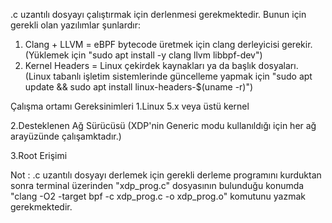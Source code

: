 .c uzantılı dosyayı çalıştırmak için derlenmesi gerekmektedir. Bunun için gerekli olan yazılımlar şunlardır:

1. Clang + LLVM = eBPF bytecode üretmek için clang derleyicisi gerekir. (Yüklemek için "sudo apt install -y clang llvm libbpf-dev")
2. Kernel Headers = Linux çekirdek kaynakları ya da başlık dosyaları. (Linux tabanlı işletim sistemlerinde güncelleme yapmak için "sudo apt update && sudo apt install linux-headers-$(uname -r)")

Çalışma ortamı Gereksinimleri
1.Linux 5.x veya üstü kernel 

2.Desteklenen Ağ Sürücüsü (XDP'nin Generic modu kullanıldığı için her ağ arayüzünde çalışamktadır.)

3.Root Erişimi

Not : .c uzantılı dosyayı derlemek için gerekli derleme programını kurduktan sonra terminal üzerinden "xdp_prog.c" dosyasının bulunduğu konumda "clang -O2 -target bpf -c xdp_prog.c -o xdp_prog.o" komutunu yazmak gerekmektedir.



